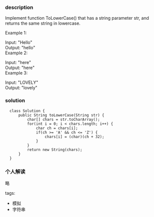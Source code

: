 ### description    
  Implement function ToLowerCase() that has a string parameter str, and returns the same string in lowercase.  
    
     
    
  Example 1:  
    
  Input: "Hello"  
  Output: "hello"  
  Example 2:  
    
  Input: "here"  
  Output: "here"  
  Example 3:  
    
  Input: "LOVELY"  
  Output: "lovely"  
### solution    
```    
  class Solution {  
      public String toLowerCase(String str) {  
          char[] chars = str.toCharArray();  
          for(int i = 0; i < chars.length; i++) {  
              char ch = chars[i];  
              if(ch >= 'A' && ch <= 'Z') {  
                  chars[i] = (char)(ch + 32);  
              }  
          }  
          return new String(chars);  
      }  
  }  
```    
    
### 个人解读    
  略  
    
tags:    
  -   模拟   
  -   字符串   
